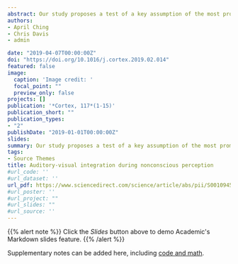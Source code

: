 ```yaml
---
abstract: Our study proposes a test of a key assumption of the most prominent model of consciousness – the global workspace (GWS) model (e.g., Baars, 2002, 2005, 2007; Dehaene & Naccache, 2001; Mudrik, Faivre, & Koch, 2014). This assumption is that multimodal integration requires consciousness; however, few studies have explicitly tested if integration can occur between nonconscious information from different modalities. The proposed study examined whether a classic indicator of multimodal integration – the McGurk effect – can be elicited with subliminal auditory–visual speech stimuli. We used a masked speech priming paradigm developed by Kouider and Dupoux (2005) in conjunction with continuous flash suppression (CFS; Tsuchiya & Koch, 2005), a binocular rivalry technique for presenting video stimuli subliminally. Applying these techniques together, we carried out two experiments in which participants categorised auditory syllable targets which were preceded by subliminal auditory–visual (AV) speech primes. Subliminal AV primes were either illusion-inducing (McGurk) or illusion-neutral (Incongruent) combinations of speech stimuli. In Experiment 1, the categorisation of the syllable target (“pa”) was facilitated by the same syllable prime when it was part of a McGurk combination (auditory “pa” and visual “ka”) but not when part of an Incongruent combination (auditory “pa” and visual “wa”). This dependency on specific AV combinations indicated a nonconscious AV interaction. Experiment 2 presented a different syllable target (“ta”) which matched the predicted illusory outcome of the McGurk combination – here, both the McGurk combination (auditory “pa” and visual “ka”) and the Incongruent combination (auditory “ta” and visual “ka”) failed to facilitate target categorisation. The combined results of both Experiments demonstrate a type of nonconscious multimodal interaction that is distinct from integration – it allows unimodal information that is compatible for integration (i.e., McGurk combinations) to persist and influence later processes, but does not actually combine and alter that information. As the GWS model does not account for non-integrative multimodal interactions, this places some pressure on such models of consciousness.
authors:
- April Ching
- Chris Davis
- admin

date: "2019-04-07T00:00:00Z"
doi: "https://doi.org/10.1016/j.cortex.2019.02.014"
featured: false
image:
  caption: 'Image credit: '
  focal_point: ""
  preview_only: false
projects: []
publication: '*Cortex, 117*(1-15)'
publication_short: ""
publication_types:
- "2"
publishDate: "2019-01-01T00:00:00Z"
slides: 
summary: Our study proposes a test of a key assumption of the most prominent model of consciousness – the global workspace (GWS) model (e.g., Baars, 2002, 2005, 2007; Dehaene & Naccache, 2001; Mudrik, Faivre, & Koch, 2014).
tags:
- Source Themes
title: Auditory-visual integration during nonconscious perception
#url_code: ''
#url_dataset: ''
url_pdf: https://www.sciencedirect.com/science/article/abs/pii/S0010945219300668
#url_poster: ''
#url_project: ""
#url_slides: ""
#url_source: ''
---
```


{{% alert note %}}
Click the *Slides* button above to demo Academic's Markdown slides feature.
{{% /alert %}}

Supplementary notes can be added here, including [code and math](https://sourcethemes.com/academic/docs/writing-markdown-latex/).
